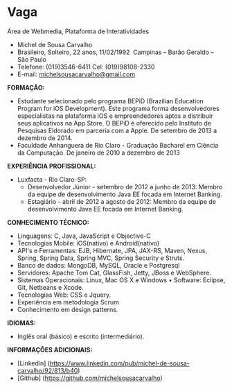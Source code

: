 Vaga
====

Área de Webmedia,
Plataforma de Interatividades


* Michel de Sousa Carvalho
* Brasileiro, Solteiro, 22 anos, 11/02/1992  Campinas – Barão Geraldo – São Paulo 
* Telefone: (019)3546-6411 Cel: (019)98108-2330 
* E-mail: michelsousacarvalho@gmail.com 

__FORMAÇÃO:__
* Estudante selecionado pelo programa BEPiD (Brazilian Education Program for iOS Development). Este programa forma desenvolvedores especialistas na plataforma iOS e empreendedores aptos a distribuir seus aplicativos na App Store. O BEPiD é oferecido pelo Instituto de Pesquisas Eldorado em parceria com a Apple. De setembro de 2013 a dezembro de 2014.
* Faculdade Anhanguera de Rio Claro - Graduação Bacharel em Ciência da Computação. De janeiro de 2010 a dezembro de 2013

__EXPERIÊNCIA PROFISSIONAL:__
* Luxfacta - Rio Claro-SP: 
	* Desenvolvedor Júnior - setembro de 2012 a junho de 2013: Membro da equipe de desenvolvimento Java EE focada em Internet Banking.
	* Estagiário - abril de 2012 a agosto de 2012: Membro da equipe de desenvolvimento Java EE focada em Internet Banking.

__CONHECIMENTO TÉCNICO:__
* Linguagens: C, Java, JavaScript e Objective-C
* Tecnologias Mobile: iOS(nativo) e Android(nativo)
* API's e Ferramentas: EJB, Hibernate, JPA, JAX-RS, Maven, Nexus, Spring, Spring Data,
Spring MVC, Spring Security e Struts.
* Banco de dados: MongoDB, MySQL, Oracle e Postgresql
* Servidores: Apache Tom Cat, GlassFish, Jetty, JBoss e WebSphere.
* Sistemas Operacionais: Linux, Mac OS X e Windows • Software: Eclipse, Git, Netbeans e Xcode.
* Tecnologias Web: CSS e Jquery.
* Experiência em metodologia Scrum
* Conhecimento em design patterns. 

__IDIOMAS:__
* Inglês oral (básico) e escrito (intermediário).

__INFORMAÇÕES ADICIONAIS:__
* [Linkedin] (https://www.linkedin.com/pub/michel-de-sousa-carvalho/92/813/b40)
* [Github]  (https://github.com/michelsousacarvalho)

